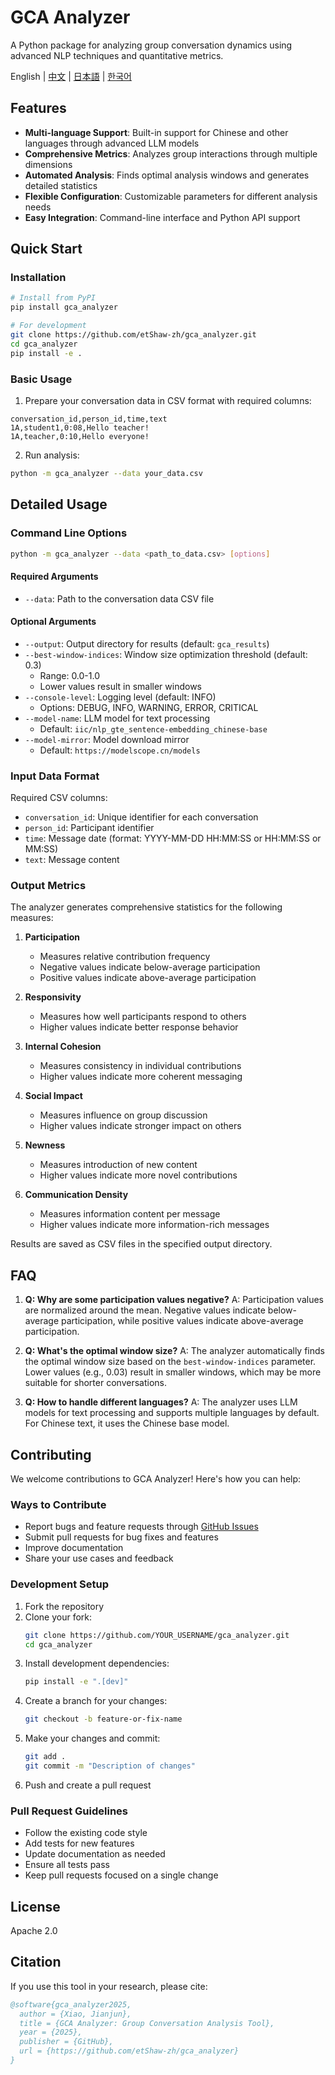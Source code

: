 # GCA Analyzer

A Python package for analyzing group conversation dynamics using advanced NLP techniques and quantitative metrics.

English | [中文](README_zh.md) | [日本語](README_ja.md) | [한국어](README_ko.md)

## Features

- **Multi-language Support**: Built-in support for Chinese and other languages through advanced LLM models
- **Comprehensive Metrics**: Analyzes group interactions through multiple dimensions
- **Automated Analysis**: Finds optimal analysis windows and generates detailed statistics
- **Flexible Configuration**: Customizable parameters for different analysis needs
- **Easy Integration**: Command-line interface and Python API support

## Quick Start

### Installation

```bash
# Install from PyPI
pip install gca_analyzer

# For development
git clone https://github.com/etShaw-zh/gca_analyzer.git
cd gca_analyzer
pip install -e .
```

### Basic Usage

1. Prepare your conversation data in CSV format with required columns:
```
conversation_id,person_id,time,text
1A,student1,0:08,Hello teacher!
1A,teacher,0:10,Hello everyone!
```

2. Run analysis:
```bash
python -m gca_analyzer --data your_data.csv
```

## Detailed Usage

### Command Line Options

```bash
python -m gca_analyzer --data <path_to_data.csv> [options]
```

#### Required Arguments
- `--data`: Path to the conversation data CSV file

#### Optional Arguments
- `--output`: Output directory for results (default: `gca_results`)
- `--best-window-indices`: Window size optimization threshold (default: 0.3)
  - Range: 0.0-1.0
  - Lower values result in smaller windows
- `--console-level`: Logging level (default: INFO)
  - Options: DEBUG, INFO, WARNING, ERROR, CRITICAL
- `--model-name`: LLM model for text processing
  - Default: `iic/nlp_gte_sentence-embedding_chinese-base`
- `--model-mirror`: Model download mirror
  - Default: `https://modelscope.cn/models`

### Input Data Format

Required CSV columns:
- `conversation_id`: Unique identifier for each conversation
- `person_id`: Participant identifier
- `time`: Message date (format: YYYY-MM-DD HH:MM:SS or HH:MM:SS or MM:SS)
- `text`: Message content

### Output Metrics

The analyzer generates comprehensive statistics for the following measures:

1. **Participation**
   - Measures relative contribution frequency
   - Negative values indicate below-average participation
   - Positive values indicate above-average participation

2. **Responsivity**
   - Measures how well participants respond to others
   - Higher values indicate better response behavior

3. **Internal Cohesion**
   - Measures consistency in individual contributions
   - Higher values indicate more coherent messaging

4. **Social Impact**
   - Measures influence on group discussion
   - Higher values indicate stronger impact on others

5. **Newness**
   - Measures introduction of new content
   - Higher values indicate more novel contributions

6. **Communication Density**
   - Measures information content per message
   - Higher values indicate more information-rich messages

Results are saved as CSV files in the specified output directory.

## FAQ

1. **Q: Why are some participation values negative?**
   A: Participation values are normalized around the mean. Negative values indicate below-average participation, while positive values indicate above-average participation.

2. **Q: What's the optimal window size?**
   A: The analyzer automatically finds the optimal window size based on the `best-window-indices` parameter. Lower values (e.g., 0.03) result in smaller windows, which may be more suitable for shorter conversations.

3. **Q: How to handle different languages?**
   A: The analyzer uses LLM models for text processing and supports multiple languages by default. For Chinese text, it uses the Chinese base model.

## Contributing

We welcome contributions to GCA Analyzer! Here's how you can help:

### Ways to Contribute
- Report bugs and feature requests through [GitHub Issues](https://github.com/etShaw-zh/gca_analyzer/issues)
- Submit pull requests for bug fixes and features
- Improve documentation
- Share your use cases and feedback

### Development Setup
1. Fork the repository
2. Clone your fork:
   ```bash
   git clone https://github.com/YOUR_USERNAME/gca_analyzer.git
   cd gca_analyzer
   ```
3. Install development dependencies:
   ```bash
   pip install -e ".[dev]"
   ```
4. Create a branch for your changes:
   ```bash
   git checkout -b feature-or-fix-name
   ```
5. Make your changes and commit:
   ```bash
   git add .
   git commit -m "Description of changes"
   ```
6. Push and create a pull request

### Pull Request Guidelines
- Follow the existing code style
- Add tests for new features
- Update documentation as needed
- Ensure all tests pass
- Keep pull requests focused on a single change

## License

Apache 2.0

## Citation

If you use this tool in your research, please cite:

```bibtex
@software{gca_analyzer2025,
  author = {Xiao, Jianjun},
  title = {GCA Analyzer: Group Conversation Analysis Tool},
  year = {2025},
  publisher = {GitHub},
  url = {https://github.com/etShaw-zh/gca_analyzer}
}

